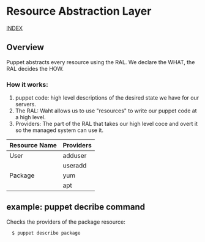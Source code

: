 # Resource Abstraction Layer

[INDEX](../../README.md)

## Overview
Puppet abstracts every resource using the RAL. We declare the WHAT, the RAL decides the HOW.

### How it works:

1. puppet code: high level descriptions of the desired state we have for our servers.
2. The RAL: Waht allows us to use "resources" to write our puppet code at a high level.
3. Providers: The part of the RAL that takes our high level coce and overt it so the managed system can use it.

| Resource Name	              | Providers                  |
| --------------------------- | -------------------------- |
| User                        | adduser                    |
|                             | useradd                    |
| Package                     | yum                        |
|                             | apt                        | 

## example: puppet decribe command
Checks the providers of the package resource:
```bash
  $ puppet describe package
```
